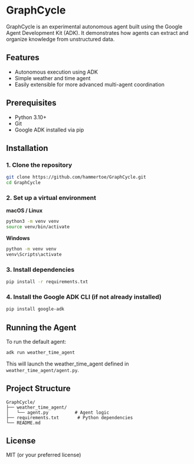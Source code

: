 # GraphCycle

GraphCycle is an experimental autonomous agent built using the Google Agent Development Kit (ADK). It demonstrates how agents can extract and organize knowledge from unstructured data.

## Features

* Autonomous execution using ADK
* Simple weather and time agent
* Easily extensible for more advanced multi-agent coordination

## Prerequisites

* Python 3.10+
* Git
* Google ADK installed via pip

## Installation

### 1. Clone the repository

```bash
git clone https://github.com/hammertoe/GraphCycle.git
cd GraphCycle
```

### 2. Set up a virtual environment

**macOS / Linux**
```bash
python3 -m venv venv
source venv/bin/activate
```

**Windows**
```bash
python -m venv venv
venv\Scripts\activate
```

### 3. Install dependencies

```bash
pip install -r requirements.txt
```

### 4. Install the Google ADK CLI (if not already installed)

```bash
pip install google-adk
```

## Running the Agent

To run the default agent:

```bash
adk run weather_time_agent
```

This will launch the weather_time_agent defined in `weather_time_agent/agent.py`.

## Project Structure

```
GraphCycle/
├── weather_time_agent/
│   └── agent.py          # Agent logic
├── requirements.txt       # Python dependencies
└── README.md
```

## License

MIT (or your preferred license)
